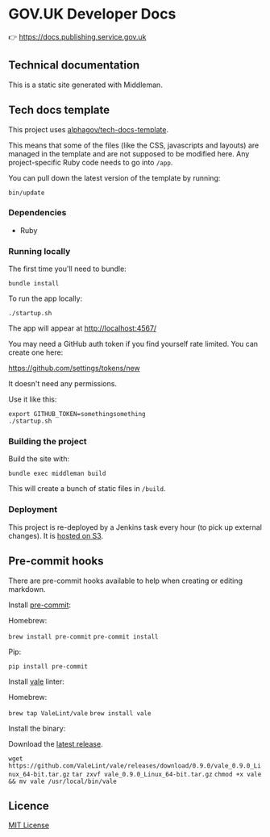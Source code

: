 # GOV.UK Developer Docs

👉 https://docs.publishing.service.gov.uk

## Technical documentation

This is a static site generated with Middleman.

## Tech docs template

This project uses [alphagov/tech-docs-template](https://github.com/alphagov/tech-docs-template).

This means that some of the files (like the CSS, javascripts and layouts) are
managed in the template and are not supposed to be modified here. Any project-specific
Ruby code needs to go into `/app`.

You can pull down the latest version of the template by running:

```
bin/update
```

### Dependencies

- Ruby

### Running locally

The first time you'll need to bundle:

```
bundle install
```

To run the app locally:

```
./startup.sh
```

The app will appear at [http://localhost:4567/](http://localhost:4567/)

You may need a GitHub auth token if you find yourself rate limited. You can create one here:

https://github.com/settings/tokens/new

It doesn't need any permissions.

Use it like this:

```
export GITHUB_TOKEN=somethingsomething
./startup.sh
```

### Building the project

Build the site with:

```
bundle exec middleman build
```

This will create a bunch of static files in `/build`.

### Deployment

This project is re-deployed by a Jenkins task every hour (to pick up external
changes). It is [hosted on S3][terraform].

## Pre-commit hooks

There are pre-commit hooks available to help when creating or editing markdown.

Install [pre-commit][]:

Homebrew:

`brew install pre-commit`
`pre-commit install`

Pip:

`pip install pre-commit`

Install [vale][] linter:

Homebrew:

`brew tap ValeLint/vale`
`brew install vale`

Install the binary:

Download the [latest release](https://github.com/valelint/vale/releases).

`wget https://github.com/ValeLint/vale/releases/download/0.9.0/vale_0.9.0_Linux_64-bit.tar.gz`
`tar zxvf vale_0.9.0_Linux_64-bit.tar.gz`
`chmod +x vale && mv vale /usr/local/bin/vale`

## Licence

[MIT License](LICENCE.md)

[terraform]: https://github.com/alphagov/govuk-terraform-provisioning/tree/master/projects/developer_docs/resources
[pre-commit]: https://github.com/pre-commit/pre-commit
[vale]: https://github.com/ValeLint/vale

